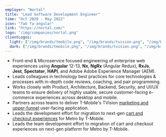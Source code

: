 ```yaml
---
employer: "Nortal"
title: "Lead Software Development Engineer"
time: "Oct 2020 - May 2022"
icon: "fab fa-angular"
link: "https://nortal.com/"
logo: "/img/companies/nortal.png"
clientLogos:
  light: ["/img/brands/tmobile.png", "/img/brands/tvision.png", "/img/brands/metro.png"]
  dark: ["/img/brands/tmobile.png", "/img/brands/tvision.png", "/img/brands/metro-dark.png"]
---
```


- Front-end & Microservice focused engineering of enterprise web experiences using **Angular** 12-13, **Nx**, **NgRx** (Angular Redux), **RxJs**, **Jest**, **Spectator**, **HAPI**, and Adobe Adobe Experience Manager (AEM).
- Leads colleagues in technology best practices for core technologies & processes with in-depth code reviews, coaching, and pair programming.
- Works closely with Product, Architecture, Backend, Security, and UI/UX teams to ensure delivery of highly usable, secure customer-facing e-commerce experiences across desktop and mobile.
- Partners across teams to deliver T-Mobile's TVision [marketing and upper-funnel](https://web.archive.org/web/20220604032641/https:/www.t-mobile.com/tv-streaming) user-facing application.
- Leads the development effort for migration to next-gen [cart and checkout experiences](https://www.metrobyt-mobile.com/cart) for Metro by T-Mobile.
- Leads the team development effort to migration of cart and checkout experiences on next-gen platform for Metro by T-Mobile.

